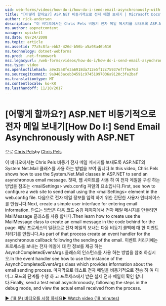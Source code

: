 ```yaml
---
uid: web-forms/videos/how-do-i/how-do-i-send-email-asynchronously-with-aspnet
title: "[어떻게 할까요?] ASP.NET 비동기적으로 전자 메일 보내기 | Microsoft Docs"
author: rick-anderson
description: "이 비디오에서는 Chris Pels 비동기 전자 메일 메시지를 보내도록 ASP.NET의 System.Net.Mail 클래스를 사용 하는 방법을 보여 줍니다. 첫째, 웹 si를 구성 하는 방법을 참조 하십시오."
ms.author: aspnetcontent
manager: wpickett
ms.date: 09/24/2008
ms.topic: article
ms.assetid: 77a5c8fa-ebb2-426d-b56b-a5a98a46b516
ms.technology: dotnet-webforms
ms.prod: .net-framework
msc.legacyurl: /web-forms/videos/how-do-i/how-do-i-send-email-asynchronously-with-aspnet
msc.type: video
ms.openlocfilehash: a9e35a8fe3a6918da712e5f12c75937ef7f6e76d
ms.sourcegitcommit: 9a9483aceb34591c97451997036a9120c3fe2baf
ms.translationtype: MT
ms.contentlocale: ko-KR
ms.lasthandoff: 11/10/2017
---
```

<a name="how-do-i-send-email-asynchronously-with-aspnet"></a><span data-ttu-id="4d6d4-104">[어떻게 할까요?] ASP.NET 비동기적으로 전자 메일 보내기</span><span class="sxs-lookup"><span data-stu-id="4d6d4-104">[How Do I:] Send Email Asynchronously with ASP.NET</span></span>
====================
<span data-ttu-id="4d6d4-105">으로 [Chris Pels](https://twitter.com/chrispels)</span><span class="sxs-lookup"><span data-stu-id="4d6d4-105">by [Chris Pels](https://twitter.com/chrispels)</span></span>

<span data-ttu-id="4d6d4-106">이 비디오에서는 Chris Pels 비동기 전자 메일 메시지를 보내도록 ASP.NET의 System.Net.Mail 클래스를 사용 하는 방법을 보여 줍니다.</span><span class="sxs-lookup"><span data-stu-id="4d6d4-106">In this video, Chris Pels shows how to use the System.Net.Mail classes in ASP.NET to send an asynchronous email message.</span></span> <span data-ttu-id="4d6d4-107">첫째, 웹 사이트를 사용 하 여 전자 메일을 구성 하는 방법을 참조는 &lt;mailSettings&gt; web.config 파일의 요소입니다.</span><span class="sxs-lookup"><span data-stu-id="4d6d4-107">First, see how to configure a web site to send email using the &lt;mailSettings&gt; element in the web.config file.</span></span> <span data-ttu-id="4d6d4-108">다음으로 전자 메일 정보를 입력 하기 위한 간단한 사용자 인터페이스를 만듭니다.</span><span class="sxs-lookup"><span data-stu-id="4d6d4-108">Next, create a simple user interface for entering email information.</span></span> <span data-ttu-id="4d6d4-109">만드는 방법은 다음 코드 숨김 페이지에서 전자 메일 메시지를 만들려면 MailMessage 클래스를 사용 합니다.</span><span class="sxs-lookup"><span data-stu-id="4d6d4-109">Then learn how to create use the MailMessage class to create an email message in the code behind for the page.</span></span> <span data-ttu-id="4d6d4-110">해당 프로세스의 일환으로 전자 메일의 보내는 다음 비동기 콜백에 대 한 이벤트 처리기를 만듭니다.</span><span class="sxs-lookup"><span data-stu-id="4d6d4-110">As part of that process create an event handler for the asynchronous callback following the sending of the email.</span></span> <span data-ttu-id="4d6d4-111">이벤트 처리기에는 프로세스를 보내는 전자 메일에 대 한 정보를 제공 하는 AsynchCompletedEventArgs 클래스의 인스턴스를 사용 하는 방법을 참조 하십시오.</span><span class="sxs-lookup"><span data-stu-id="4d6d4-111">In the event handler see how to use the instance of the AsynchCompletedEventArgs class which provides information about the email sending process.</span></span> <span data-ttu-id="4d6d4-112">마지막으로 테스트 전자 메일을 비동기적으로 전송 하 여 디버그 모드의 단계를 수행 하 고 프로세스에서 받은 실제 전자 메일이 확인 합니다.</span><span class="sxs-lookup"><span data-stu-id="4d6d4-112">Finally, send a test email asynchronously, following the steps in the debug mode, and view the actual email received from the process.</span></span>

[<span data-ttu-id="4d6d4-113">&#9654; (18 분) 비디오를 시청 하세요</span><span class="sxs-lookup"><span data-stu-id="4d6d4-113">&#9654; Watch video (18 minutes)</span></span>](https://channel9.msdn.com/Blogs/ASP-NET-Site-Videos/how-do-i-send-email-asynchronously-with-aspnet)
